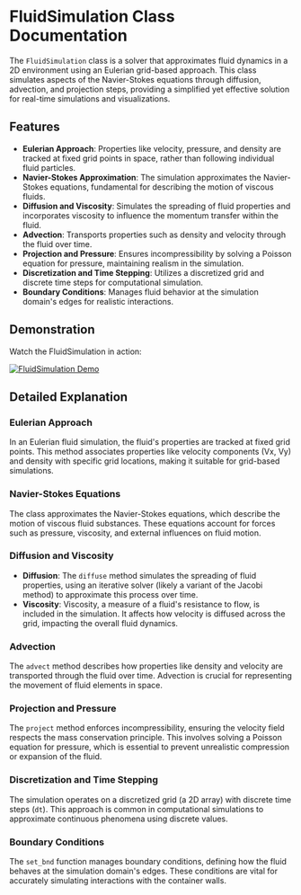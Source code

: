 # FluidSimulation Class Documentation

The `FluidSimulation` class is a solver that approximates fluid dynamics in a 2D environment using an Eulerian grid-based approach. This class simulates aspects of the Navier-Stokes equations through diffusion, advection, and projection steps, providing a simplified yet effective solution for real-time simulations and visualizations.

## Features

- **Eulerian Approach**: Properties like velocity, pressure, and density are tracked at fixed grid points in space, rather than following individual fluid particles.
- **Navier-Stokes Approximation**: The simulation approximates the Navier-Stokes equations, fundamental for describing the motion of viscous fluids.
- **Diffusion and Viscosity**: Simulates the spreading of fluid properties and incorporates viscosity to influence the momentum transfer within the fluid.
- **Advection**: Transports properties such as density and velocity through the fluid over time.
- **Projection and Pressure**: Ensures incompressibility by solving a Poisson equation for pressure, maintaining realism in the simulation.
- **Discretization and Time Stepping**: Utilizes a discretized grid and discrete time steps for computational simulation.
- **Boundary Conditions**: Manages fluid behavior at the simulation domain's edges for realistic interactions.

## Demonstration

Watch the FluidSimulation in action:

[![FluidSimulation Demo](https://i9.ytimg.com/vi/auwaTfkpIXo/mqdefault.jpg?sqp=CJSOlrQG-oaymwEoCMACELQB8quKqQMcGADwAQH4Ac4FgALgBooCDAgAEAEYEyATKH8wDw==&rs=AOn4CLChKgMqQVZxbnU9eZTsG9NQICo7Wg)](https://youtube.com/shorts/auwaTfkpIXo?si=IFB4hQwzT5ynHGuM)

## Detailed Explanation

### Eulerian Approach

In an Eulerian fluid simulation, the fluid's properties are tracked at fixed grid points. This method associates properties like velocity components (Vx, Vy) and density with specific grid locations, making it suitable for grid-based simulations.

### Navier-Stokes Equations

The class approximates the Navier-Stokes equations, which describe the motion of viscous fluid substances. These equations account for forces such as pressure, viscosity, and external influences on fluid motion.

### Diffusion and Viscosity

- **Diffusion**: The `diffuse` method simulates the spreading of fluid properties, using an iterative solver (likely a variant of the Jacobi method) to approximate this process over time.
- **Viscosity**: Viscosity, a measure of a fluid's resistance to flow, is included in the simulation. It affects how velocity is diffused across the grid, impacting the overall fluid dynamics.

### Advection

The `advect` method describes how properties like density and velocity are transported through the fluid over time. Advection is crucial for representing the movement of fluid elements in space.

### Projection and Pressure

The `project` method enforces incompressibility, ensuring the velocity field respects the mass conservation principle. This involves solving a Poisson equation for pressure, which is essential to prevent unrealistic compression or expansion of the fluid.

### Discretization and Time Stepping

The simulation operates on a discretized grid (a 2D array) with discrete time steps (`dt`). This approach is common in computational simulations to approximate continuous phenomena using discrete values.

### Boundary Conditions

The `set_bnd` function manages boundary conditions, defining how the fluid behaves at the simulation domain's edges. These conditions are vital for accurately simulating interactions with the container walls.
